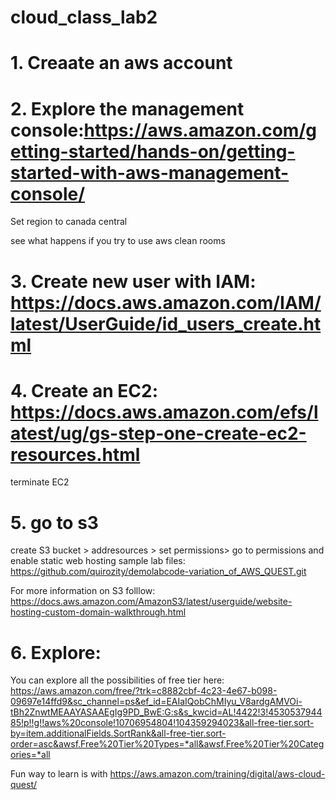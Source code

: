 # cloud_class_lab2

# 1. Creaate an aws account

# 2. Explore the management console:https://aws.amazon.com/getting-started/hands-on/getting-started-with-aws-management-console/

Set region to canada central

see what happens if you try to use aws clean rooms

# 3. Create new user with IAM: https://docs.aws.amazon.com/IAM/latest/UserGuide/id_users_create.html

# 4. Create an EC2: https://docs.aws.amazon.com/efs/latest/ug/gs-step-one-create-ec2-resources.html

terminate EC2

# 5. go to s3
create S3 bucket > addresources > set permissions> go to permissions and enable static web hosting 
sample lab files: https://github.com/quirozity/demolabcode-variation_of_AWS_QUEST.git

For more information on S3 folllow: https://docs.aws.amazon.com/AmazonS3/latest/userguide/website-hosting-custom-domain-walkthrough.html

# 6. Explore:
You can explore all the possibilities of free tier here: https://aws.amazon.com/free/?trk=c8882cbf-4c23-4e67-b098-09697e14ffd9&sc_channel=ps&ef_id=EAIaIQobChMIyu_V8ardgAMVOi-tBh2ZnwtMEAAYASAAEgIg9PD_BwE:G:s&s_kwcid=AL!4422!3!453053794485!p!!g!!aws%20console!10706954804!104359294023&all-free-tier.sort-by=item.additionalFields.SortRank&all-free-tier.sort-order=asc&awsf.Free%20Tier%20Types=*all&awsf.Free%20Tier%20Categories=*all

Fun way to learn is with https://aws.amazon.com/training/digital/aws-cloud-quest/
